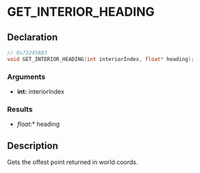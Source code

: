 # GET_INTERIOR_HEADING

## Declaration
```cpp
// 0x73245AB3
void GET_INTERIOR_HEADING(int interiorIndex, float* heading);
```

### Arguments
- **int:** interiorIndex

### Results
- **float*:** heading

## Description
Gets the offest point returned in world coords.